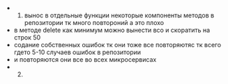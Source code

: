 - 1. вынос в отдельные функции некоторые компоненты методов в репозитории тк много повтороний а это плохо
- в методе delete как минимум можно вынести всо и скоратить на строк 50
- содание собственных ошибок тк они тоже все повторяютяс тк всего гдето 5-10 случаев ошибок в репозитории 
- и повторяются они все во всех микросервисах
- 2. 